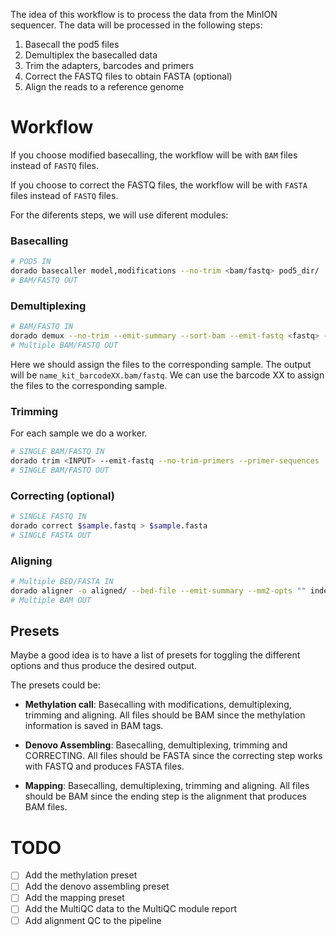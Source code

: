The idea of this workflow is to process the data from the MinION sequencer. The data will be processed in the following steps:

1. Basecall the pod5 files
2. Demultiplex the basecalled data
3. Trim the adapters, barcodes and primers
4. Correct the FASTQ files to obtain FASTA (optional)
5. Align the reads to a reference genome

# Workflow

If you choose modified basecalling, the workflow will be with `BAM` files instead of `FASTQ` files.

If you choose to correct the FASTQ files, the workflow will be with `FASTA` files instead of `FASTQ` files.

For the diferents steps, we will use diferent modules:

### Basecalling

```bash
# POD5 IN
dorado basecaller model,modifications --no-trim <bam/fastq> pod5_dir/
# BAM/FASTQ OUT
```

### Demultiplexing

```bash
# BAM/FASTQ IN
dorado demux --no-trim --emit-summary --sort-bam --emit-fastq <fastq> --kit-name <kit> --sample-sheet <sample_sheet> --barcode-both-ends --barcode-arrangement --barcode-sequences -o output_dir/ <INPUT>
# Multiple BAM/FASTQ OUT
```

Here we should assign the files to the corresponding sample. The output will be `name_kit_barcodeXX.bam/fastq`. We can use the barcode XX to assign the files to the corresponding sample.

### Trimming

For each sample we do a worker.

```bash
# SINGLE BAM/FASTQ IN
dorado trim <INPUT> --emit-fastq --no-trim-primers --primer-sequences
# SINGLE BAM/FASTQ OUT
```

### Correcting (optional)

```bash
# SINGLE FASTQ IN
dorado correct $sample.fastq > $sample.fasta
# SINGLE FASTA OUT
```

### Aligning

```bash
# Multiple BED/FASTA IN
dorado aligner -o aligned/ --bed-file --emit-summary --mm2-opts "" index
# Multiple BAM OUT
```


## Presets

Maybe a good idea is to have a list of presets for toggling the different options and thus produce the desired output.

The presets could be:
- **Methylation call**: Basecalling with modifications, demultiplexing, trimming and aligning. All files should be BAM since the methylation information is saved in BAM tags.

- **Denovo Assembling**: Basecalling, demultiplexing, trimming and CORRECTING. All files should be FASTA since the correcting step works with FASTQ and produces FASTA files.

- **Mapping**: Basecalling, demultiplexing, trimming and aligning. All files should be BAM since the ending step is the alignment that produces BAM files.



# TODO
- [ ] Add the methylation preset
- [ ] Add the denovo assembling preset
- [ ] Add the mapping preset
- [ ] Add the MultiQC data to the MultiQC module report
- [ ] Add alignment QC to the pipeline
